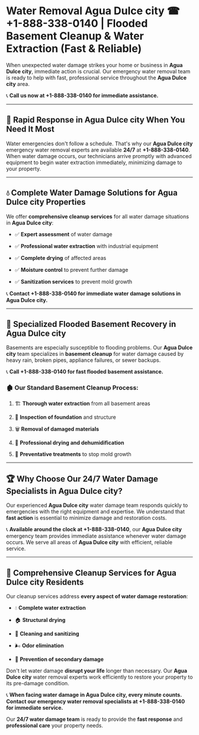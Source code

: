 # Water Removal Agua Dulce city ☎ +1-888-338-0140 | Flooded Basement Cleanup & Water Extraction (Fast & Reliable)

When unexpected water damage strikes your home or business in **Agua Dulce city**, immediate action is crucial. Our emergency water removal team is ready to help with fast, professional service throughout the **Agua Dulce city** area. 

📞 **Call us now at +1-888-338-0140 for immediate assistance.**
---
## 🚀 Rapid Response in Agua Dulce city When You Need It Most
Water emergencies don't follow a schedule. That's why our **Agua Dulce city** emergency water removal experts are available **24/7** at **+1-888-338-0140**. When water damage occurs, our technicians arrive promptly with advanced equipment to begin water extraction immediately, minimizing damage to your property.
---
## 💧 Complete Water Damage Solutions for Agua Dulce city Properties
We offer **comprehensive cleanup services** for all water damage situations in **Agua Dulce city**:
- ✅ **Expert assessment** of water damage  
- ✅ **Professional water extraction** with industrial equipment  
- ✅ **Complete drying** of affected areas  
- ✅ **Moisture control** to prevent further damage  
- ✅ **Sanitization services** to prevent mold growth  
📞 **Contact +1-888-338-0140 for immediate water damage solutions in Agua Dulce city.**
---
## 🌊 Specialized Flooded Basement Recovery in Agua Dulce city
Basements are especially susceptible to flooding problems. Our **Agua Dulce city** team specializes in **basement cleanup** for water damage caused by heavy rain, broken pipes, appliance failures, or sewer backups. 
📞 **Call +1-888-338-0140 for fast flooded basement assistance.**
### 🏚️ Our Standard Basement Cleanup Process:
1. 🏗️ **Thorough water extraction** from all basement areas  
2. 🔎 **Inspection of foundation** and structure  
3. 🗑️ **Removal of damaged materials**  
4. 💨 **Professional drying and dehumidification**  
5. 🚫 **Preventative treatments** to stop mold growth  
---
## 🏆 Why Choose Our 24/7 Water Damage Specialists in Agua Dulce city?
Our experienced **Agua Dulce city** water damage team responds quickly to emergencies with the right equipment and expertise. We understand that **fast action** is essential to minimize damage and restoration costs.
📞 **Available around the clock at +1-888-338-0140**, our **Agua Dulce city** emergency team provides immediate assistance whenever water damage occurs. We serve all areas of **Agua Dulce city** with efficient, reliable service.
---
## 🧹 Comprehensive Cleanup Services for Agua Dulce city Residents
Our cleanup services address **every aspect of water damage restoration**:
- 💧 **Complete water extraction**  
- 🏠 **Structural drying**  
- 🧼 **Cleaning and sanitizing**  
- 🌬️ **Odor elimination**  
- 🚫 **Prevention of secondary damage**  
Don't let water damage **disrupt your life** longer than necessary. Our **Agua Dulce city** water removal experts work efficiently to restore your property to its pre-damage condition.
📞 **When facing water damage in Agua Dulce city, every minute counts. Contact our emergency water removal specialists at +1-888-338-0140 for immediate service.**
Our **24/7 water damage team** is ready to provide the **fast response** and **professional care** your property needs.
